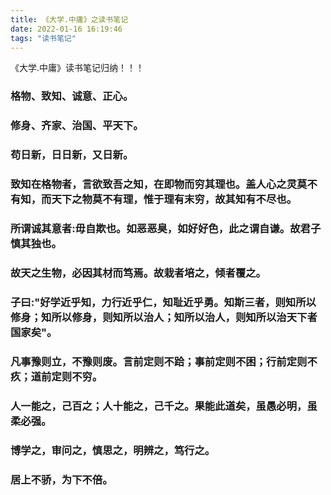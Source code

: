 ```yaml
---
title: 《大学.中庸》之读书笔记
date: 2022-01-16 16:19:46
tags: "读书笔记"
---
```

《大学.中庸》读书笔记归纳！！！
<!--more-->

### 格物、致知、诚意、正心。

### 修身、齐家、治国、平天下。

### 苟日新，日日新，又日新。

### 致知在格物者，言欲致吾之知，在即物而穷其理也。盖人心之灵莫不有知，而天下之物莫不有理，惟于理有末穷，故其知有不尽也。

### 所谓诚其意者:毋自欺也。如恶恶臭，如好好色，此之谓自谦。故君子慎其独也。

### 故天之生物，必因其材而笃焉。故栽者培之，倾者覆之。

### 子曰:"好学近乎知，力行近乎仁，知耻近乎勇。知斯三者，则知所以修身；知所以修身，则知所以治人；知所以治人，则知所以治天下者国家矣"。

### 凡事豫则立，不豫则废。言前定则不跲；事前定则不困；行前定则不疚；道前定则不穷。

### 人一能之，己百之；人十能之，己千之。果能此道矣，虽愚必明，虽柔必强。

### 博学之，审问之，慎思之，明辨之，笃行之。

### 居上不骄，为下不倍。